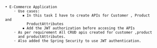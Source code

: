     • E-Commerce Application
        ◦ Use cases:
            ▪ In this task I have to create APIs for Customer , Product and 
              ProductAttributes
            ▪ Add the JWT authorization before accesing the APIs
        ◦ As per requirement All CRUD apis created for customer ,product 
          and productAttributes.
        ◦ Also added the Spring Security to use JWT authentication.
          
